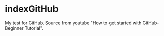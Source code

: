# indexGitHub
My test for GitHub. Source from youtube "How to get started with GitHub-Beginner Tutorial".
